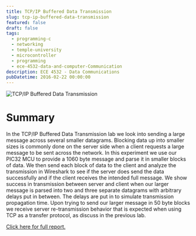 ```yaml
---
title: TCP/IP Buffered Data Transmission
slug: tcp-ip-buffered-data-transmission
featured: false
draft: false
tags:
  - programming-c
  - networking
  - temple-university
  - microcontroller
  - programming
  - ece-4532-data-and-computer-Communication
description: ECE 4532 - Data Communications
pubDatetime: 2016-02-22 00:00:00
---
```


![TCP/IP Buffered Data Transmission](@assets/images/4532_data_comm/spurious_retransmission.png)

# Summary

In the TCP/IP Buffered Data Transmission lab we look into sending a large
message across several smaller datagrams. Blocking data up into smaller
sizes is commonly done on the server side when a client requests a large
message to be sent across the network. In this experiment we use our PIC32
MCU to provide a 1060 byte message and parse it in smaller blocks of data.
We then send each block of data to the client and analyze the transmission
in Wireshark to see if the server does send the data successfully and if
the client receives the intended full message. We show success in
transmission between server and client when our larger message is parsed
into two and three separate datagrams with arbitrary delays put in between.
The delays are put in to simulate transmission propagation time. Upon
trying to send our larger message in 50 byte blocks we receive server
re-transmission behavior that is expected when using TCP as a transfer
protocol, as discuss in the previous lab.

[Click here for full report.](/public/assets/files/20160222_trejo_devin_002.pdf)
